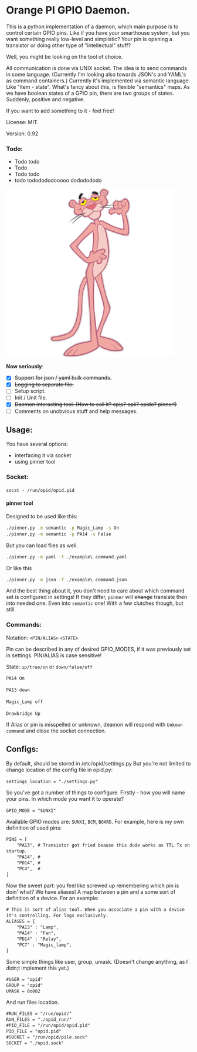 # Orange PI GPIO Daemon. 

This is a python implementation of a daemon, which main purpose is 
to control certain GPIO pins. 
Like if you have your smarthouse system, but you want 
something really low-level and simplistic? Your pin is opening a 
transistor or doing other type of "intellectual" stuff? 

Well, you might be looking on the tool of choice. 

All communication is done via UNIX socket. The idea is to send commands
in some language. (Currently I'm looking also towards JSON's and YAML's 
as command containers.) Currently it's implemented via 
semantic language. Like "item - state". 
What's fancy about this, is flexible "semantics" maps. As we 
have boolean states of a GPIO pin, there are two groups of states. 
Suddenly, positive and negative. 



If you want to add something to it - feel free! 

License: MIT. 

Version: 0.92

### Todo: 
 * Todo todo
 * Todo 
 * Todo todo
 * todo tododododooooo dododododo
 
 ![Pink Panther ](./pink-panther.png)

 **Now seriously**: 
 * [X] ~~Support for json / yaml bulk commands.~~
 * [X] ~~Logging to separate file.~~ 
 * [ ] Setup script. 
 * [ ] Init / Unit file. 
 * [X] ~~Daemon interacting tool. (How to call it? opip? opii? opido? pinner!)~~
 * [ ] Comments on unobvious stuff and help messages. 
 
## Usage: 

You have several options: 
* interfacing it via socket
* using pinner tool

### Socket: 

`socat - /run/opid/opid.pid`

#### pinner tool

Designed to be used like this: 
```bash
./pinner.py -m semantic -p Magic_Lamp -s On
./pinner.py -m semantic -p PA14 -s False
```
But you can load files as well. 
```bash
./pinner.py -m yaml -f ./example\ command.yaml
```
Or like this
```bash
./pinner.py -m json -f ./example\ command.json
```

And the best thing about it, you don't need to care about which 
command set is configured in settings! If they differ, `pinner`
will ~~change~~ translate then into needed one. Even into `semantic` one!
With a few clutches though, but still. 

### Commands:


Notation: `<PIN/ALIAS>` `<STATE>`

Pin can be described in any of desired GPIO_MODES, 
if it was previously set in settings.
PIN/ALIAS is case sensitive!

State: `up/true/on` or `down/false/off`

```
PA14 On

PA13 down

Magic_Lamp off

Drawbridge Up
```
If Alias or pin is misspelled or unknown, deamon will respond with `Unkown command`
and close the socket connection. 
## Configs: 
By default, should be stored in /etc/opid/settings.py
But you're not limited to change location of the config file 
in opid.py:

`settings_location = "./settings.py"`

So you've got a number of things to configure. 
Firstly - how you will name your pins. 
In which mode you want it to operate? 

```GPIO_MODE = "SUNXI"```

Available GPIO modes are: `SUNXI`, `BCM`, `BOARD`.
For example, here is my own definition of used pins:
 
```
PINS = [
    "PA13", # Transistor got fried beause this dude works as TTL Tx on startup.
    "PA14", #
    "PD14", #
    "PC4",  #
]
```

Now the sweet part: you feel like screwed up remembering 
which pin is doin' what? We have aliases! A map between a pin and a 
some sort of definition of a device. For an example:   

```
# This is sort of alias tool. When you associate a pin with a device it's controlling. For logs exclusively.
ALIASES = {
    "PA13" : "Lamp",
    "PA14" : "Fan",
    "PD14" : "Relay",
    "PC7" : "Magic_lamp",
}
```
Some simple things like user, group, umask. (Doesn't change anything, 
as I didn;t implement this yet.)
```
#USER = "opid"
GROUP = "opid"
UMASK = 0o002

```

And run files location. 
```
#RUN_FILES = "/run/opid/"
RUN_FILES = "./opid_run/"
#PID_FILE = "/run/opid/opid.pid"
PID_FILE = "opid.pid"
#SOCKET = "/run/opid/pile.sock"
SOCKET = "./opid.sock"
```
